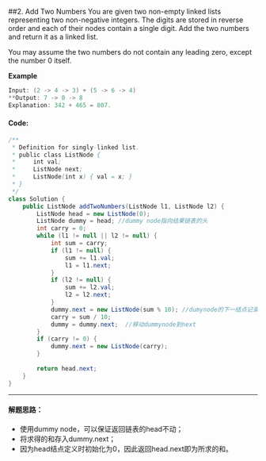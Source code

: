 ##2. Add Two Numbers
You are given two non-empty linked lists representing two non-negative integers. The digits are stored in reverse order and each of their nodes contain a single digit. Add the two numbers and return it as a linked list.

You may assume the two numbers do not contain any leading zero, except the number 0 itself.

**Example**

```java
Input: (2 -> 4 -> 3) + (5 -> 6 -> 4)
**Output: 7 -> 0 -> 8
Explanation: 342 + 465 = 807.
```

#### Code:
```java
/**
 * Definition for singly-linked list.
 * public class ListNode {
 *     int val;
 *     ListNode next;
 *     ListNode(int x) { val = x; }
 * }
 */
class Solution {
    public ListNode addTwoNumbers(ListNode l1, ListNode l2) {
        ListNode head = new ListNode(0);
        ListNode dummy = head; //dummy node指向结果链表的头
        int carry = 0;
        while (l1 != null || l2 != null) {
            int sum = carry;
            if (l1 != null) {
                sum += l1.val;
                l1 = l1.next;
            }
            if (l2 != null) {
                sum += l2.val;
                l2 = l2.next;
            }
            dummy.next = new ListNode(sum % 10); //dumynode的下一结点记录和
            carry = sum / 10;
            dummy = dummy.next;  //移动dummynode到next
        }
        if (carry != 0) {
            dummy.next = new ListNode(carry);
        } 
        
        return head.next;
    }
}
```

***
#### 解题思路：
* 使用dummy node，可以保证返回链表的head不动；
* 将求得的和存入dummy.next；
* 因为head结点定义时初始化为0，因此返回head.next即为所求的和。